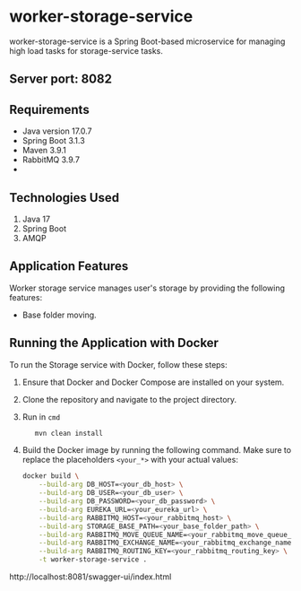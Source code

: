 # worker-storage-service
worker-storage-service is a Spring Boot-based microservice for managing high load tasks for storage-service tasks.

## Server port: 8082

## Requirements

- Java version 17.0.7
- Spring Boot 3.1.3
- Maven 3.9.1
- RabbitMQ 3.9.7
- 
## Technologies Used

1. Java 17
2. Spring Boot
3. AMQP

## Application Features

Worker storage service manages user's storage by providing the following features:
- Base folder moving.

## Running the Application with Docker

To run the Storage service with Docker, follow these steps:

1. Ensure that Docker and Docker Compose are installed on your system.
2. Clone the repository and navigate to the project directory.
3. Run in `cmd`
   ```sh
      mvn clean install
   ```
4. Build the Docker image by running the following command. Make sure to replace the placeholders `<your_*>` with your
   actual values:

   ```sh
   docker build \
       --build-arg DB_HOST=<your_db_host> \
       --build-arg DB_USER=<your_db_user> \
       --build-arg DB_PASSWORD=<your_db_password> \
       --build-arg EUREKA_URL=<your_eureka_url> \
       --build-arg RABBITMQ_HOST=<your_rabbitmq_host> \
       --build-arg STORAGE_BASE_PATH=<your_base_folder_path> \
       --build-arg RABBITMQ_MOVE_QUEUE_NAME=<your_rabbitmq_move_queue_name> \
       --build-arg RABBITMQ_EXCHANGE_NAME=<your_rabbitmq_exchange_name> \
       --build-arg RABBITMQ_ROUTING_KEY=<your_rabbitmq_routing_key> \
       -t worker-storage-service .
    ```
http://localhost:8081/swagger-ui/index.html